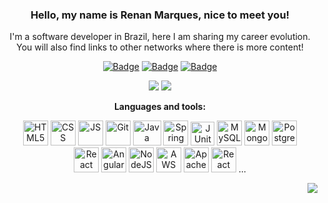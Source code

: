 <div align="center">
  
### Hello, my name is Renan Marques, nice to meet you!

I'm a software developer in Brazil, here I am sharing my career evolution. </br> You will also find links to other networks where there is more content!

[![Badge](https://img.shields.io/static/v1?labelColor=blue&label&message=Linkedin&color=blue&style=flat-square&logo=Linkedin)](https://www.linkedin.com/in/renan-marques-dev/)
[![Badge](https://img.shields.io/static/v1?labelColor=black&label&message=Medium&color=black&style=flat-square&logo=Medium)](https://renan04-marques.medium.com/)
[![Badge](https://img.shields.io/static/v1?labelColor=white&label&message=Instagram&color=white&style=flat-square&logo=Instagram)](https://www.instagram.com/remarques.tech/)
 
![](https://github-profile-summary-cards.vercel.app/api/cards/stats?username=Re04nan&theme=github_dark)
![](https://github-profile-summary-cards.vercel.app/api/cards/repos-per-language?username=Re04nan&theme=github_dark)
  
**Languages and tools:**
  
<div align="center">
<img src="https://img.icons8.com/color/48/000000/html-5--v1.png" alt="HTML5" title="HTML5" width="40" height="40"/>
<img src="https://img.icons8.com/color/48/000000/css3.png" alt="CSS" title="CSS" width="40" height="40"/>
<img src="https://img.icons8.com/color/50/000000/javascript.png" alt="JS" title="JavaScript" width="40" height="40"/>
<img src="https://img.icons8.com/color/48/000000/git.png" alt="Git" title="Git" width="40" height="40"/>
<img src="https://img.icons8.com/color/48/4a90e2/java-coffee-cup-logo.png" alt="Java" title="Java" width="45" height="40"/>
<img src="https://img.icons8.com/color/48/4a90e2/spring-logo.png" alt="Spring" title="Spring" width="40" height="40"/>
<img src="https://junit.org/junit5/assets/img/junit5-logo.png" alt="JUnit 5" title="JUnit 5" width="38" height="38"/>
  
<img src="https://img.icons8.com/color/48/000000/mysql-logo.png" alt="MySQL" title="MySQL" width="40" height="40"/>
<img src="https://img.icons8.com/color/48/4a90e2/mongodb.png" alt="MongoDB" title="MongoDB" width="40" height="40"/>
<img src="https://img.icons8.com/color/48/000000/postgreesql.png" alt="PostgreSQL" title="PostgreSQL" width="40" height="40"/>
</br>
<img src="https://img.icons8.com/plasticine/100/4a90e2/react.png" alt="React" title="React" width="40" height="40"/>
<img src="https://img.icons8.com/color/344/angularjs.png" alt="Angular" title="Angular" width="40" height="40"/>
<img src="https://img.icons8.com/color/48/4a90e2/nodejs.png" alt="NodeJS" title="NodeJS" width="40" height="40"/>
<img src="https://cdn.freebiesupply.com/logos/large/2x/aws-ec2-logo-png-transparent.png" alt="AWS EC2" title="AWS EC2" width="40" height="40"/>
<img src="https://www.iconattitude.com/icons/open_icon_library/apps/png/256/apache.png" alt="Apache" title="Apache" width="40" height="40"/>
<img src="https://img.icons8.com/color/48/000000/react-native.png" alt="React Native" title="React Native" width="40" height="40"/>
...
  
</div>
  
<div align="right">
  
![](https://komarev.com/ghpvc/?username=Re04nan&label=visitors&color=blue)

</div> 
</div>
